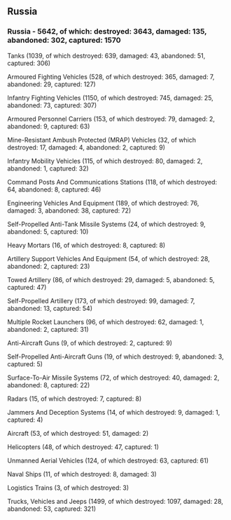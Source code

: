 
 
 ## Russia
 
 ### Russia - 5642, of which: destroyed: 3643, damaged: 135, abandoned: 302, captured: 1570

 

 

 Tanks (1039, of which destroyed: 639, damaged: 43, abandoned: 51, captured: 306)

 Armoured Fighting Vehicles (528, of which destroyed: 365, damaged: 7, abandoned: 29, captured: 127)

 Infantry Fighting Vehicles (1150, of which destroyed: 745, damaged: 25, abandoned: 73, captured: 307)

 Armoured Personnel Carriers (153, of which destroyed: 79, damaged: 2, abandoned: 9, captured: 63)

 Mine-Resistant Ambush Protected (MRAP) Vehicles (32, of which destroyed: 17, damaged: 4, abandoned: 2, captured: 9)

 Infantry Mobility Vehicles (115, of which destroyed: 80, damaged: 2, abandoned: 1, captured: 32)

 Command Posts And Communications Stations (118, of which destroyed: 64, abandoned: 8, captured: 46)

 Engineering Vehicles And Equipment (189, of which destroyed: 76, damaged: 3, abandoned: 38, captured: 72)

 Self-Propelled Anti-Tank Missile Systems (24, of which destroyed: 9, abandoned: 5, captured: 10)

 Heavy Mortars (16, of which destroyed: 8, captured: 8)

 Artillery Support Vehicles And Equipment (54, of which destroyed: 28, abandoned: 2, captured: 23)

 Towed Artillery (86, of which destroyed: 29, damaged: 5, abandoned: 5, captured: 47)

 Self-Propelled Artillery (173, of which destroyed: 99, damaged: 7, abandoned: 13, captured: 54)

 Multiple Rocket Launchers (96, of which destroyed: 62, damaged: 1, abandoned: 2, captured: 31)

 Anti-Aircraft Guns (9, of which destroyed: 2, captured: 9)

 Self-Propelled Anti-Aircraft Guns (19, of which destroyed: 9, abandoned: 3, captured: 5)

 Surface-To-Air Missile Systems (72, of which destroyed: 40, damaged: 2, abandoned: 8, captured: 22)

 Radars (15, of which destroyed: 7, captured: 8)

 Jammers And Deception Systems (14, of which destroyed: 9, damaged: 1, captured: 4)

 Aircraft (53, of which destroyed: 51, damaged: 2)

 Helicopters (48, of which destroyed: 47, captured: 1)

 Unmanned Aerial Vehicles (124, of which destroyed: 63, captured: 61)

 Naval Ships (11, of which destroyed: 8, damaged: 3)

 Logistics Trains (3, of which destroyed: 3)

 Trucks, Vehicles and Jeeps (1499, of which destroyed: 1097, damaged: 28, abandoned: 53, captured: 321)

